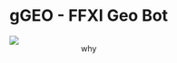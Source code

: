 # gGEO - FFXI Geo Bot
<div style="overflow:hidden;display:block;">
	<div style="float:left;width:25%;">
		<img src="https://i.imgur.com/jWqFHQ9.png"></img>
	</div>
	<div style="float:right;width:75%;">
		<p>why</p>
	</div>
</div>